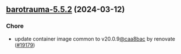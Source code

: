 

## [barotrauma-5.5.2](https://github.com/truecharts/charts/compare/barotrauma-5.5.1...barotrauma-5.5.2) (2024-03-12)

### Chore



- update container image common to v20.0.9[@caa8bac](https://github.com/caa8bac) by renovate ([#19179](https://github.com/truecharts/charts/issues/19179))
